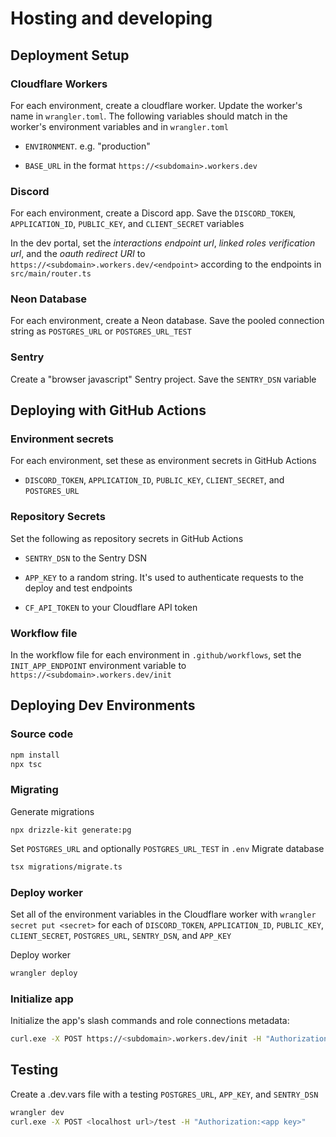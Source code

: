 # Hosting and developing

## Deployment Setup

### Cloudflare Workers

For each environment, create a cloudflare worker. Update the worker's name in `wrangler.toml`. The following variables should match in the worker's environment variables and in `wrangler.toml`

- `ENVIRONMENT`. e.g. "production"

- `BASE_URL` in the format `https://<subdomain>.workers.dev`

### Discord

For each environment, create a Discord app. Save the `DISCORD_TOKEN`, `APPLICATION_ID`, `PUBLIC_KEY`, and `CLIENT_SECRET` variables

In the dev portal, set the _interactions endpoint url_, _linked roles verification url_, and the _oauth redirect URI_ to `https://<subdomain>.workers.dev/<endpoint>` according to the endpoints in `src/main/router.ts`

### Neon Database

For each environment, create a Neon database. Save the pooled connection string as `POSTGRES_URL` or `POSTGRES_URL_TEST`

### Sentry

Create a "browser javascript" Sentry project. Save the `SENTRY_DSN` variable

## Deploying with GitHub Actions

### Environment secrets

For each environment, set these as environment secrets in GitHub Actions

- `DISCORD_TOKEN`, `APPLICATION_ID`, `PUBLIC_KEY`, `CLIENT_SECRET`, and `POSTGRES_URL`

### Repository Secrets

Set the following as repository secrets in GitHub Actions

- `SENTRY_DSN` to the Sentry DSN

- `APP_KEY` to a random string. It's used to authenticate requests to the deploy and test endpoints

- `CF_API_TOKEN` to your Cloudflare API token

### Workflow file

In the workflow file for each environment in `.github/workflows`, set the `INIT_APP_ENDPOINT` environment variable to `https://<subdomain>.workers.dev/init`

## Deploying Dev Environments

### Source code

```bash
npm install
npx tsc
```

### Migrating

Generate migrations

```
npx drizzle-kit generate:pg
```

Set `POSTGRES_URL` and optionally `POSTGRES_URL_TEST` in `.env`
Migrate database

```bash
tsx migrations/migrate.ts
```

### Deploy worker

Set all of the environment variables in the Cloudflare worker with `wrangler secret put <secret>` for each of `DISCORD_TOKEN`, `APPLICATION_ID`, `PUBLIC_KEY`, `CLIENT_SECRET`, `POSTGRES_URL`, `SENTRY_DSN`, and `APP_KEY`

Deploy worker

```bash
wrangler deploy
```

### Initialize app

Initialize the app's slash commands and role connections metadata:

```bash
curl.exe -X POST https://<subdomain>.workers.dev/init -H "Authorization:<APP_KEY>"
```

## Testing

Create a .dev.vars file with a testing `POSTGRES_URL`, `APP_KEY`, and `SENTRY_DSN`

```bash
wrangler dev
curl.exe -X POST <localhost url>/test -H "Authorization:<app key>"
```

<!--

current total gzip size: 296.02 KiB

-->
